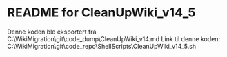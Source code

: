 # README for CleanUpWiki_v14_5
Denne koden ble eksportert fra C:\WikiMigration\git\code_dump\CleanUpWiki_v14.md
Link til denne koden: C:\WikiMigration\git\code_repo\ShellScripts\CleanUpWiki_v14_5.sh
